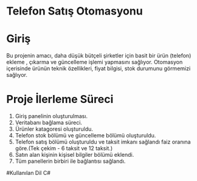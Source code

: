 # Telefon Satış Otomasyonu 
# Giriş 
Bu projenin amacı, daha düşük bütçeli şirketler için basit bir ürün (telefon) ekleme , çıkarma ve güncelleme işlemi yapmasını sağlıyor.
Otomasyon içerisinde ürünün teknik özellikleri, fiyat bilgisi, stok durumunu görmemizi sağlıyor.

# Proje İlerleme Süreci
1. Giriş panelinin oluşturulması.
2. Veritabanı bağlama süreci.
3. Ürünler katagoresi oluşturuldu.
4. Telefon stok bölümü ve güncelleme bölümü oluşturuldu.
5. Telefon satış bölümü oluşturuldu ve taksit imkanı sağlandı faiz oranına göre.(Tek çekim - 6 taksit ve 12 taksit.)
6. Satın alan kişinin kişisel bilgiler bölümü eklendi.
7. Tüm panellerin birbiri ile bağlantısı sağlandı.

#Kullanılan Dil
C#
